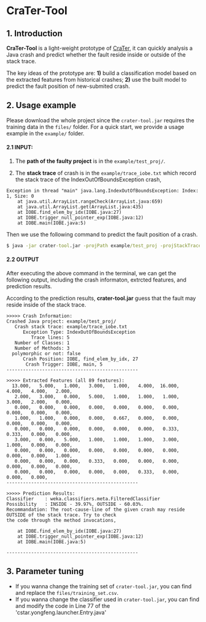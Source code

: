 # CraTer-Tool

## 1. Introduction
**CraTer-Tool** is a light-weight prototype of [CraTer](https://github.com/Gu-Youngfeng/CraTer/), it can quickly analysis a Java crash and predict whether the fault reside inside or outside of the stack trace. 

The key ideas of the prototype are: **1)** build a classification model based on the extracted features from historical crashes; **2)** use the built model to predict the fault position of new-submited crash.

## 2. Usage example

Please download the whole project since the `crater-tool.jar` requires the training data in the `files/` folder. 
For a quick start, we provide a usage example in the `example/` folder.

#### 2.1 INPUT:

1. The **path of the faulty project** is in the `example/test_proj/`. 

2. The **stack trace** of crash is in the `example/trace_iobe.txt` which record the stack trace of the IndexOutOfBoundsException crash,

```
Exception in thread "main" java.lang.IndexOutOfBoundsException: Index: 1, Size: 0
	at java.util.ArrayList.rangeCheck(ArrayList.java:659)
	at java.util.ArrayList.get(ArrayList.java:435)
	at IOBE.find_elem_by_idx(IOBE.java:27)
	at IOBE.trigger_null_pointer_exp(IOBE.java:12)
	at IOBE.main(IOBE.java:5)
```

Then we use the following command to predict the fault position of a crash.

```cmd
$ java -jar crater-tool.jar -projPath example/test_proj -projStackTrace example/trace_iobe.txt
```

#### 2.2 OUTPUT

After executing the above command in the terminal, we can get the following output, including the crash informaton,
extrcted features, and prediction results.

According to the prediction results, **crater-tool.jar** guess that the fault may reside inside of the stack trace.

```
>>>>> Crash Information: 
Crashed Java project: example/test_proj/
   Crash stack trace: example/trace_iobe.txt
      Exception Type: IndexOutOfBoundsException
         Trace lines: 5
   Number of Classes: 1
   Number of Methods: 3
  polymorphic or not: false
      Crash Position: IOBE, find_elem_by_idx, 27
       Crash Trigger: IOBE, main, 5
------------------------------------------------

>>>>> Extracted Features (all 89 features): 
  13.000,   5.000,   1.000,   3.000,   1.000,   4.000,  16.000,   4.000,   4.000,   2.000,
   2.000,   3.000,   0.000,   5.000,   1.000,   1.000,   1.000,   3.000,   2.000,   0.000,
   0.000,   0.000,   0.000,   0.000,   0.000,   0.000,   0.000,   0.000,   0.000,   0.000,
   1.000,   1.000,   0.000,   0.000,   0.667,   0.000,   0.000,   0.000,   0.000,   0.000,
   0.000,   0.000,   0.000,   0.000,   0.000,   0.000,   0.333,   0.333,   0.000,   0.000,
   3.000,   0.000,   5.000,   1.000,   1.000,   1.000,   3.000,   1.000,   0.000,   0.000,
   0.000,   0.000,   0.000,   0.000,   0.000,   0.000,   0.000,   0.000,   0.000,   1.000,
   0.000,   0.000,   0.000,   0.333,   0.000,   0.000,   0.000,   0.000,   0.000,   0.000,
   0.000,   0.000,   0.000,   0.000,   0.000,   0.333,   0.000,   0.000,   0.000,
------------------------------------------------

>>>>> Prediction Results:
Classifier    : weka.classifiers.meta.FilteredClassifier
Possibility   : INSIDE - 39.97%, OUTSIDE - 60.03%.
Recommandation: The root-cause-line of the given crash may reside OUTSIDE of the stack trace. Try to check 
the code through the method invocations, 

	at IOBE.find_elem_by_idx(IOBE.java:27)
	at IOBE.trigger_null_pointer_exp(IOBE.java:12)
	at IOBE.main(IOBE.java:5)

------------------------------------------------
```

## 3. Parameter tuning
- If you wanna change the training set of `crater-tool.jar`, you can find and replace the `files/training_set.csv`.
- If you wanna change the classifier used in `crater-tool.jar`, you can find and modify the code in Line 77 of the 'cstar.yongfeng.launcher.Entry.java'
